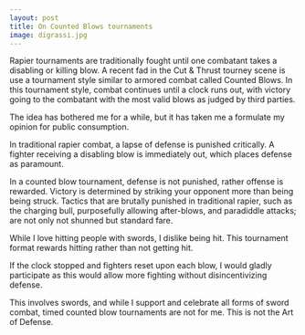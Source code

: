 ```yaml
---
layout: post
title: On Counted Blows tournaments
image: digrassi.jpg
---
```


Rapier tournaments are traditionally fought until one combatant takes a disabling or killing blow.
A recent fad in the Cut & Thrust tourney scene is use a tournament style similar to armored combat called Counted Blows.
In this tournament style, combat continues until a clock runs out, with victory going to the combatant with the most valid blows as judged by third parties.

The idea has bothered me for a while, but it has taken me a formulate my opinion for public consumption.

In traditional rapier combat, a lapse of defense is punished critically.
A fighter receiving a disabling blow is immediately out, which places defense as paramount.

In a counted blow tournament, defense is not punished, rather offense is rewarded.
Victory is determined by striking your opponent more than being being struck.
Tactics that are brutally punished in traditional rapier, such as the charging bull, purposefully allowing after-blows, and paradiddle attacks; are not only not shunned but standard fare.

While I love hitting people with swords, I dislike being hit.
This tournament format rewards hitting rather than not getting hit.

If the clock stopped and fighters reset upon each blow, I would gladly participate as this would allow more fighting without disincentivizing defense.

This involves swords, and while I support and celebrate all forms of sword combat, timed counted blow tournaments are not for me.
This is not the Art of Defense.
